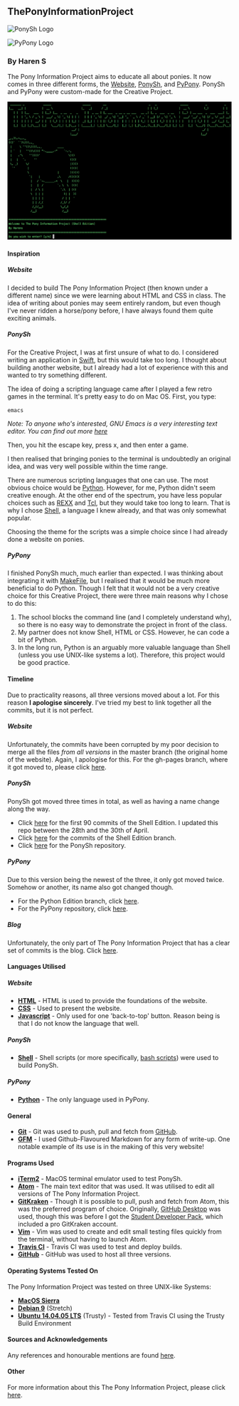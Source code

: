 ## ThePonyInformationProject

![PonySh Logo](https://github.com/harens/CreativeProject/blob/master/PonyShLogo)

![PyPony Logo](https://github.com/harens/CreativeProject/blob/master/PyPonyLogo)

### By Haren S

The Pony Information Project aims to educate all about ponies. It now comes in three different forms, the [Website](https://harens.github.io/ThePonyInformationProject/), [PonySh](https://github.com/harens/PonySh), and [PyPony](https://github.com/harens/PyPony). PonySh and PyPony were custom-made for the Creative Project.

<!--Markdown Image Format could not be used, for image would not display on website-->
<img src="PonyTerminal.png" alt="The Pony Information Project Shell Edition">

#### Inspiration

##### Website

I decided to build The Pony Information Project (then known under a different name) since we were learning about HTML and CSS in class. The idea of writing about ponies may seem entirely random, but even though I've never ridden a horse/pony before, I have always found them quite exciting animals.

##### PonySh

For the Creative Project, I was at first unsure of what to do. I considered writing an application in [Swift](https://swift.org), but this would take too long. I thought about building another website, but I already had a lot of experience with this and wanted to try something different.

The idea of doing a scripting language came after I played a few retro games in the terminal. It's pretty easy to do on Mac OS. First, you type:

```
emacs
```
_Note: To anyone who's interested, GNU Emacs is a very interesting text editor. You can find out more [here](https://www.gnu.org/software/emacs/)_

Then, you hit the escape key, press x, and then enter a game.

I then realised that bringing ponies to the terminal is undoubtedly an original idea, and was very well possible within the time range.

There are numerous scripting languages that one can use. The most obvious choice would be [Python](https://www.python.org). However, for me, Python didn't seem creative enough. At the other end of the spectrum, you have less popular choices such as [REXX](http://www.rexxla.org) and [Tcl](https://www.tcl.tk), but they would take too long to learn. That is why I chose [Shell](https://www.gnu.org/software/bash/), a language I knew already, and that was only somewhat popular.

Choosing the theme for the scripts was a simple choice since I had already done a website on ponies.

##### PyPony

I finished PonySh much, much earlier than expected. I was thinking about integrating it with [MakeFile](https://www.gnu.org/software/make/manual/make.html), but I realised that it would be much more beneficial to do Python. Though I felt that it would not be a very creative choice for this Creative Project, there were three main reasons why I chose to do this:

1. The school blocks the command line (and I completely understand why), so there is no easy way to demonstrate the project in front of the class.
2. My partner does not know Shell, HTML or CSS. However, he can code a bit of Python.
3. In the long run, Python is an arguably more valuable language than Shell (unless you use UNIX-like systems a lot). Therefore, this project would be good practice.

#### Timeline

Due to practicality reasons, all three versions moved about a lot. For this reason **I apologise sincerely**. I've tried my best to link together all the commits, but it is not perfect.

##### Website

Unfortunately, the commits have been corrupted by my poor decision to merge all the files _from all versions_ in the master branch (the original home of the website). Again, I apologise for this. For the gh-pages branch, where it got moved to, please click [here](https://github.com/harens/ThePonyInformationProject/commits/gh-pages).

##### PonySh

PonySh got moved three times in total, as well as having a name change along the way.

* Click [here](https://github.com/harens/PonyInfoGuide-ShellEdition/commits/master) for the first 90 commits of the Shell Edition. I updated this repo between the 28th and the 30th of April.
* Click [here](https://github.com/harens/ThePonyInformationProject/commits/Shell-Edition) for the commits of the Shell Edition branch.
* Click [here](https://github.com/harens/PonySh/commits/master) for the PonySh repository.

##### PyPony

Due to this version being the newest of the three, it only got moved twice. Somehow or another, its name also got changed though.

* For the Python Edition branch, click [here](https://github.com/harens/ThePonyInformationProject/commits/Python-Edition).
* For the PyPony repository, click [here](https://github.com/harens/PyPony/commits/master).

##### Blog

Unfortunately, the only part of The Pony Information Project that has a clear set of commits is the blog. Click [here](https://github.com/harens/CreativeProject/commits/master).

#### Languages Utilised

##### Website
* **[HTML](https://developer.mozilla.org/en-US/docs/Web/HTML)** - HTML is used to provide the foundations of the website.
* **[CSS](https://developer.mozilla.org/en-US/docs/Learn/CSS)** - Used to present the website.
* **[Javascript](https://developer.mozilla.org/en-US/docs/Learn/JavaScript)** - Only used for one 'back-to-top' button. Reason being is that I do not know the language that well.

##### PonySh
* **[Shell](https://www.gnu.org/software/bash/)** - Shell scripts (or more specifically, [bash scripts](https://www.gnu.org/software/bash/)) were used to build PonySh.

##### PyPony
* **[Python](https://www.python.org)** - The only language used in PyPony.

#### General

* **[Git](https://git-scm.com)** - Git was used to push, pull and fetch from [GitHub](https://www.github.com).
* **[GFM](https://github.github.com/gfm/)** - I used Github-Flavoured Markdown for any form of write-up. One notable example of its use is in the making of this very website!

#### Programs Used

* **[iTerm2](https://www.iterm2.com)** - MacOS terminal emulator used to test PonySh.
* **[Atom](https://atom.io)** - The main text editor that was used. It was utilised to edit all versions of The Pony Information Project.
*  **[GitKraken](https://www.gitkraken.com)** - Though it is possible to pull, push and fetch from Atom, this was the preferred program of choice. Originally, [GitHub Desktop](https://desktop.github.com) was used, though this was before I got the [Student Developer Pack](https://education.github.com/pack), which included a pro GitKraken account.
* **[Vim](https://www.vim.org)** - Vim was used to create and edit small testing files quickly from the terminal, without having to launch Atom.
* **[Travis CI](https://travis-ci.org)** - Travis CI was used to test and deploy builds.
* **[GitHub](https://github.com)** - GitHub was used to host all three versions.

#### Operating Systems Tested On

The Pony Information Project was tested on three UNIX-like Systems:

* **[MacOS Sierra](https://www.apple.com/lae/macos/high-sierra/)**
* **[Debian 9](https://www.debian.org)** (Stretch)
* **[Ubuntu 14.04.05 LTS](https://www.ubuntu.com)** (Trusty) - Tested from Travis CI using the Trusty Build Environment

#### Sources and Acknowledgements
Any references and honourable mentions are found [here](https://github.com/harens/ThePonyInformationProject/tree/master#contributors-and-resources).

#### Other
For more information about this The Pony Information Project, please click [here](https://github.com/harens/ThePonyInformationProject/tree/master#the-pony-information-project-).

